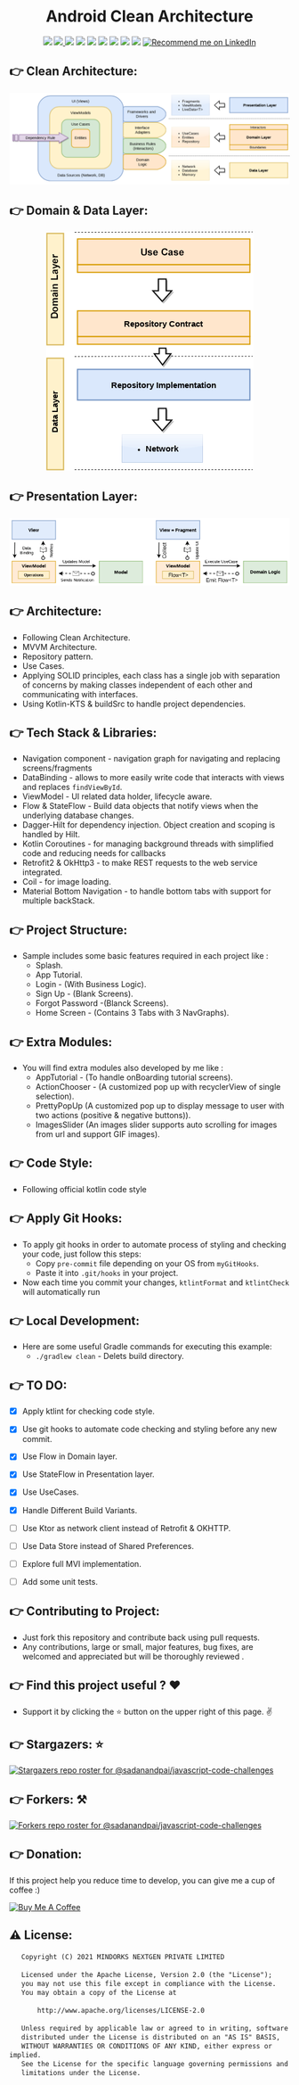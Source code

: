 <h1 align="center">
Android Clean Architecture 
</h1>


<div align="center">
<a name="open_source">
  <img src="https://badges.frapsoft.com/os/v1/open-source.svg?v=102?style=for-the-badge">
</a>
<a name="code_factor" href="https://www.codefactor.io/repository/github/mina-mikhail/kotlin-base-mvvm">
  <img src="https://www.codefactor.io/repository/github/mina-mikhail/kotlin-base-mvvm/badge?style=for-the-badge">
</a>  
<a name="platform">
  <img src="https://img.shields.io/badge/platform-Android-blue.svg?style=for-the-badge">
</a>
<a name="stars">
  <img src="https://img.shields.io/github/stars/Mina-Mikhail/Kotlin-Base-MVVM?style=for-the-badge"></a>
<a name="forks">
  <img src="https://img.shields.io/github/forks/Mina-Mikhail/Kotlin-Base-MVVM?logoColor=green&style=for-the-badge">
</a>
<a name="contributions">
  <img src="https://img.shields.io/github/contributors/Mina-Mikhail/Kotlin-Base-MVVM?logoColor=green&style=for-the-badge">
</a>
<a name="last_commit">
  <img src="https://img.shields.io/github/last-commit/Mina-Mikhail/Kotlin-Base-MVVM?style=for-the-badge">
</a>
<a name="issues">
  <img src="https://img.shields.io/github/issues-raw/Mina-Mikhail/Kotlin-Base-MVVM?style=for-the-badge">
</a>
<a name="license">
  <img src="https://img.shields.io/github/license/sadanandpai/javascript-code-challenges?style=for-the-badge">
</a>
<a name="linked_in" href="https://www.linkedin.com/in/minasamirgerges/">
  <img src="https://img.shields.io/badge/Support-Recommed%2FEndorse%20me%20on%20Linkedin-yellow?style=for-the-badge&logo=linkedin" alt="Recommend me on LinkedIn"/>
</a>
</div>


:point_right: Clean Architecture:
-----------------
<div align="center">
<img src="https://github.com/Mina-Mikhail/Kotlin-Base-MVVM/blob/master/images/architecture.png">
</div>


:point_right: Domain & Data Layer:
-----------------
<div align="center">
<img src="https://github.com/Mina-Mikhail/Kotlin-Base-MVVM/blob/master/images/data_layer.png">
</div>


:point_right: Presentation Layer:
-----------------
<div align="center">
<img src="https://github.com/Mina-Mikhail/Kotlin-Base-MVVM/blob/master/images/ui_layer.png">
</div>


:point_right: Architecture:
-----------------
- Following Clean Architecture.
- MVVM Architecture.
- Repository pattern.
- Use Cases.
- Applying SOLID principles, each class has a single job with separation of concerns by making classes independent
  of each other and communicating with interfaces.
- Using Kotlin-KTS & buildSrc to handle project dependencies.


:point_right: Tech Stack & Libraries:
-----------------
- Navigation component - navigation graph for navigating and replacing screens/fragments
- DataBinding - allows to more easily write code that interacts with views and replaces ```findViewById```.
- ViewModel - UI related data holder, lifecycle aware.
- Flow & StateFlow - Build data objects that notify views when the underlying database changes.
- Dagger-Hilt for dependency injection. Object creation and scoping is handled by Hilt.
- Kotlin Coroutines - for managing background threads with simplified code and reducing needs for callbacks
- Retrofit2 & OkHttp3 - to make REST requests to the web service integrated.
- Coil - for image loading.
- Material Bottom Navigation - to handle bottom tabs with support for multiple backStack.


:point_right: Project Structure:
-----------------
- Sample includes some basic features required in each project like :
  - Splash.
  - App Tutorial.
  - Login - (With Business Logic).
  - Sign Up - (Blank Screens).
  - Forgot Password -(Blanck Screens).
  - Home Screen - (Contains 3 Tabs with 3 NavGraphs).


:point_right: Extra Modules:
-----------------
- You will find extra modules also developed by me like :
  - AppTutorial - (To handle onBoarding tutorial screens).
  - ActionChooser - (A customized pop up with recyclerView of single selection).
  - PrettyPopUp (A customized pop up to display message to user with two actions (positive & negative buttons)).
  - ImagesSlider (An images slider supports auto scrolling for images from url and support GIF images).


:point_right: Code Style:
-----------
- Following official kotlin code style


:point_right: Apply Git Hooks:
-----------
- To apply git hooks in order to automate process of styling and checking your code, just follow this steps:
  - Copy ```pre-commit``` file depending on your OS from ```myGitHooks```.
  - Paste it into ```.git/hooks``` in your project.
- Now each time you commit your changes, ```ktlintFormat``` and  ```ktlintCheck``` will automatically run


:point_right: Local Development:
-----------
- Here are some useful Gradle commands for executing this example:
  - `./gradlew clean` - Delets build directory.


:point_right: TO DO:
-----------
- [X] Apply ktlint for checking code style.
- [X] Use git hooks to automate code checking and styling before any new commit.
- [X] Use Flow in Domain layer.
- [X] Use StateFlow in Presentation layer.
- [X] Use UseCases.
- [X] Handle Different Build Variants.
- [ ] Use Ktor as network client instead of Retrofit & OKHTTP.
- [ ] Use Data Store instead of Shared Preferences.
- [ ] Explore full MVI implementation.
- [ ] Add some unit tests.


:point_right: Contributing to Project:
-----------
- Just fork this repository and contribute back using pull requests.
- Any contributions, large or small, major features, bug fixes, are welcomed and appreciated but will be thoroughly reviewed .


:point_right: Find this project useful ? :heart:
-----------
- Support it by clicking the :star: button on the upper right of this page. :v:


:point_right: Stargazers: :star:
-----------
[![Stargazers repo roster for @sadanandpai/javascript-code-challenges](https://reporoster.com/stars/Mina-Mikhail/Kotlin-Base-MVVM)](https://github.com/Mina-Mikhail/Kotlin-Base-MVVM/stargazers)


:point_right: Forkers: :hammer_and_pick:
-----------
[![Forkers repo roster for @sadanandpai/javascript-code-challenges](https://reporoster.com/forks/Mina-Mikhail/Kotlin-Base-MVVM)](https://github.com/Mina-Mikhail/Kotlin-Base-MVVM/network/members)


:point_right: Donation:
-----------
If this project help you reduce time to develop, you can give me a cup of coffee :) 

<a href="https://www.buymeacoffee.com/mina.mikhail" target="_blank"><img src="https://bmc-cdn.nyc3.digitaloceanspaces.com/BMC-button-images/custom_images/orange_img.png" alt="Buy Me A Coffee" style="height: auto !important;width: auto !important;" ></a>



:warning: License:
--------
```
   Copyright (C) 2021 MINDORKS NEXTGEN PRIVATE LIMITED

   Licensed under the Apache License, Version 2.0 (the "License");
   you may not use this file except in compliance with the License.
   You may obtain a copy of the License at

       http://www.apache.org/licenses/LICENSE-2.0

   Unless required by applicable law or agreed to in writing, software
   distributed under the License is distributed on an "AS IS" BASIS,
   WITHOUT WARRANTIES OR CONDITIONS OF ANY KIND, either express or implied.
   See the License for the specific language governing permissions and
   limitations under the License.
```
